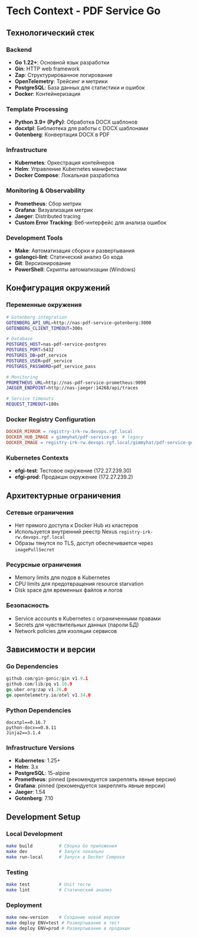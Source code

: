 # Tech Context - PDF Service Go

## Технологический стек

### Backend

- **Go 1.22+**: Основной язык разработки
- **Gin**: HTTP web framework
- **Zap**: Структурированное логирование
- **OpenTelemetry**: Трейсинг и метрики
- **PostgreSQL**: База данных для статистики и ошибок
- **Docker**: Контейнеризация

### Template Processing

- **Python 3.9+ (PyPy)**: Обработка DOCX шаблонов
- **docxtpl**: Библиотека для работы с DOCX шаблонами
- **Gotenberg**: Конвертация DOCX в PDF

### Infrastructure

- **Kubernetes**: Оркестрация контейнеров
- **Helm**: Управление Kubernetes манифестами
- **Docker Compose**: Локальная разработка

### Monitoring & Observability

- **Prometheus**: Сбор метрик
- **Grafana**: Визуализация метрик
- **Jaeger**: Distributed tracing
- **Custom Error Tracking**: Веб-интерфейс для анализа ошибок

### Development Tools

- **Make**: Автоматизация сборки и развертывания
- **golangci-lint**: Статический анализ Go кода
- **Git**: Версионирование
- **PowerShell**: Скрипты автоматизации (Windows)

## Конфигурация окружений

### Переменные окружения

```bash
# Gotenberg integration
GOTENBERG_API_URL=http://nas-pdf-service-gotenberg:3000
GOTENBERG_CLIENT_TIMEOUT=300s

# Database
POSTGRES_HOST=nas-pdf-service-postgres
POSTGRES_PORT=5432
POSTGRES_DB=pdf_service
POSTGRES_USER=pdf_service
POSTGRES_PASSWORD=pdf_service_pass

# Monitoring
PROMETHEUS_URL=http://nas-pdf-service-prometheus:9090
JAEGER_ENDPOINT=http://nas-jaeger:14268/api/traces

# Service timeouts
REQUEST_TIMEOUT=180s
```

### Docker Registry Configuration

```makefile
DOCKER_MIRROR = registry-irk-rw.devops.rgf.local
DOCKER_HUB_IMAGE = gimmyhat/pdf-service-go  # legacy
DOCKER_IMAGE = registry-irk-rw.devops.rgf.local/gimmyhat/pdf-service-go
```

### Kubernetes Contexts

- **efgi-test**: Тестовое окружение (172.27.239.30)
- **efgi-prod**: Продакшн окружение (172.27.239.2)

## Архитектурные ограничения

### Сетевые ограничения

- Нет прямого доступа к Docker Hub из кластеров
- Используется внутренний реестр Nexus `registry-irk-rw.devops.rgf.local`
- Образы тянутся по TLS, доступ обеспечивается через `imagePullSecret`

### Ресурсные ограничения

- Memory limits для подов в Kubernetes
- CPU limits для предотвращения resource starvation
- Disk space для временных файлов и логов

### Безопасность

- Service accounts в Kubernetes с ограниченными правами
- Secrets для чувствительных данных (пароли БД)
- Network policies для изоляции сервисов

## Зависимости и версии

### Go Dependencies

```go
github.com/gin-gonic/gin v1.9.1
github.com/lib/pq v1.10.9
go.uber.org/zap v1.26.0
go.opentelemetry.io/otel v1.34.0
```

### Python Dependencies

```
docxtpl==0.16.7
python-docx==0.8.11
Jinja2==3.1.4
```

### Infrastructure Versions

- **Kubernetes**: 1.25+
- **Helm**: 3.x
- **PostgreSQL**: 15-alpine
- **Prometheus**: pinned (рекомендуется закреплять явные версии)
- **Grafana**: pinned (рекомендуется закреплять явные версии)
- **Jaeger**: 1.54
- **Gotenberg**: 7.10

## Development Setup

### Local Development

```bash
make build          # Сборка Go приложения
make dev            # Запуск локально
make run-local      # Запуск в Docker Compose
```

### Testing

```bash
make test           # Unit тесты
make lint           # Статический анализ
```

### Deployment

```bash
make new-version    # Создание новой версии
make deploy ENV=test # Развертывание в тест
make deploy ENV=prod # Развертывание в продакшн
```
